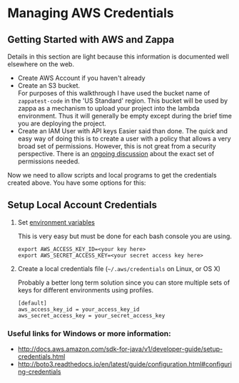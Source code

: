 # Managing AWS Credentials

## Getting Started with AWS and Zappa

Details in this section are light because this information is documented well elsewhere on the web.

* Create AWS Account if you haven't already
* Create an S3 bucket.  
   For purposes of this walkthrough I have used the bucket name of `zappatest-code` in the 'US Standard' region.  This bucket will be used by zappa as a mechanism to upload your project into the lambda environment.  Thus it will generally be empty except during the brief time you are deploying the project.
* Create an IAM User with API keys
   Easier said than done.  The quick and easy way of doing this is to create a user with a policy that allows a very broad set of permissions.  However, this is not great from a security perspective. There is an [ongoing discussion](https://github.com/Miserlou/Zappa/issues/244) about the exact set of permissions needed.

Now we need to allow scripts and local programs to get the credentials created above.  You have some options for this:

## Setup Local Account Credentials

1. Set [environment variables](https://github.com/Miserlou/Zappa/issues/244)

    This is very easy but must be done for each bash console you are using.
   
    ```
    export AWS_ACCESS_KEY_ID=<your key here>
    export AWS_SECRET_ACCESS_KEY=<your secret access key here>
    ```
   
2. Create a local credentials file (`~/.aws/credentials` on Linux, or OS X)

	 Probably a better long term solution since you can store multiple 
	 sets of keys for different environments using profiles.

    ```
    [default]
    aws_access_key_id = your_access_key_id
    aws_secret_access_key = your_secret_access_key
    ```

### Useful links for Windows or more information:

* http://docs.aws.amazon.com/sdk-for-java/v1/developer-guide/setup-credentials.html
* http://boto3.readthedocs.io/en/latest/guide/configuration.html#configuring-credentials
